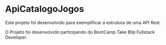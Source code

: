 # ApiCatalogoJogos
Este projeto foi desenvolvido para exemplificar a estrutura de uma API Rest.

O Projeto foi desenvolvido participando do BootCamp Take Blip Fullstack Developer.

